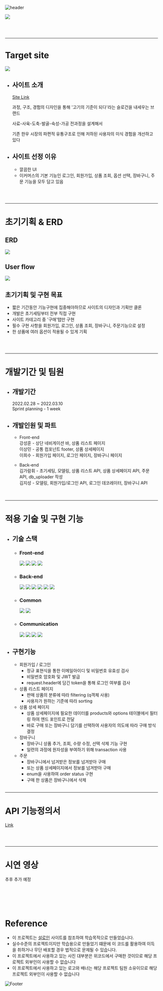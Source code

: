 ![header](https://capsule-render.vercel.app/api?type=waving&color=FFCC51&height=100&section=header&fontSize=90)


<img src="https://user-images.githubusercontent.com/61664975/158049694-3f5432ba-2a22-4fe1-b4d7-2dd5b4065892.jpg">

<br><br>

---
# Target site
<img src="https://img1.daumcdn.net/thumb/R1280x0/?scode=mtistory2&fname=https%3A%2F%2Fblog.kakaocdn.net%2Fdn%2Fb0HNcx%2FbtrvKJPkmQP%2FgPYcHkiXc5NtsM5VbeqiaK%2Fimg.png">

* ## 사이트 소개  
    [Site Link](https://www.sirloin.co.kr/)
    
    과정, 구조, 경험의 디자인을 통해 '고기의 기준이 되다'라는 슬로건을 내세우는 브랜드

    사료-사육-도축-발골-숙성-가공 전과정을 설계해서

    기존 한우 시장의 파편적 유통구조로 인해 저하된 사용자의 미식 경험을 개선하고 있다  

* ## 사이트 선정 이유
    * 깔끔한 UI
    * 이커머스의 기본 기능인 로그인, 회원가입, 상품 조회, 옵션 선택, 장바구니, 주문 기능을 모두 담고 있음

<br><br>

---
# 초기기획 & ERD

## ERD
<img src="https://user-images.githubusercontent.com/61664975/158050131-7b753722-b4c9-4ef8-8e5b-f9da9c479c06.png">

## User flow
<img src="https://user-images.githubusercontent.com/61664975/158052895-fdf3163b-8f9c-42c2-9342-9f2ab879cb6d.jpeg">

## 초기기획 및 구현 목표
* 짧은 기간동안 기능구현에 집중해야하므로 사이트의 디자인과 기획만 클론
* 개발은 초기세팅부터 전부 직접 구현
* 사이트 카테고리 중 '구매'탭만 구현
* 필수 구현 사항을 회원가입, 로그인, 상품 조회, 장바구니, 주문기능으로 설정 
* 한 상품에 여러 옵션이 적용될 수 있게 기획

<br><br>

---
# 개발기간 및 팀원

* ## 개발기간  
    2022.02.28 ~ 2022.03.10  
    Sprint planning - 1 week

* ## 개발인원 및 파트

    * Front-end  
        강성훈 - 상단 네비게이션 바, 상품 리스트 페이지  
        이상민 - 공통 컴포넌트 footer, 상품 상세페이지  
        이희수 - 회원가입 페이지, 로그인 페이지, 장바구니 페이지 
        
    * Back-end   
        김가람휘 - 초기세팅, 모델링, 상품 리스트 API, 상품 상세페이지 API, 주문 API, db_uploader 작성  
        김지성 - 모델링, 회원가입/로그인 API, 로그인 데코레이터, 장바구니 API  
<br><br>

---
# 적용 기술 및 구현 기능

* ## 기술 스택
    * ### Front-end  
        <a href="#"><img src="https://img.shields.io/badge/HTML-DD4B25?style=plastic&logo=html&logoColor=white"/></a>
    <a href="#"><img src="https://img.shields.io/badge/SASS-254BDD?style=plastic&logo=sass&logoColor=white"/></a>
    <a href="#"><img src="https://img.shields.io/badge/javascript-EFD81D?style=plastic&logo=javascript&logoColor=white"/></a>
    <a href="#"><img src="https://img.shields.io/badge/React-68D5F3?style=plastic&logo=react&logoColor=white"/></a>
    * ### Back-end  
        <a href="#"><img src="https://img.shields.io/badge/python-3873A9?style=plastic&logo=python&logoColor=white"/></a>
    <a href="#"><img src="https://img.shields.io/badge/Django-0B4B33?style=plastic&logo=django&logoColor=white"/></a>
    <a href="#"><img src="https://img.shields.io/badge/MySQL-005E85?style=plastic&logo=mysql&logoColor=white"/></a>
    <a href="#"><img src="https://img.shields.io/badge/AWS-FF9701?style=plastic&logo=aws&logoColor=white"/></a>
    <a href="#"><img src="https://img.shields.io/badge/bcrypt-525252?style=plastic&logo=bcrypt&logoColor=white"/></a>
     <a href="#"><img src="https://img.shields.io/badge/postman-F76934?style=plastic&logo=postman&logoColor=white"/></a>
    * ### Common  
        <a href="#"><img src="https://img.shields.io/badge/git-E84E32?style=plastic&logo=git&logoColor=white"/></a>
        <a href="#"><img src="https://img.shields.io/badge/RESTful API-415296?style=plastic&logoColor=white"/></a>
    * ### Communication  
        <a href="#"><img src="https://img.shields.io/badge/github-1B1E23?style=plastic&logo=github&logoColor=white"/></a>
        <a href="#"><img src="https://img.shields.io/badge/Slack-D91D57?style=plastic&logo=slack&logoColor=white"/></a>
        <a href="#"><img src="https://img.shields.io/badge/Trello-2580F7?style=plastic&logo=trello&logoColor=white"/></a>
        <a href="#"><img src="https://img.shields.io/badge/Notion-F7F7F7?style=plastic&logo=notion&logoColor=black"/></a>
* ## 구현기능
    * 회원가입 / 로그인
        - 정규 표현식을 통한 이메일아이디 및 비밀번호 유효성 검사
        - 비밀번호 암호화 및 JWT 발급
        - request.header에 담긴 token을 통해 로그인 여부를 검사
    * 상품 리스트 페이지
        - 판매 상품의 분류에 따라 filtering (q객체 사용)
        - 사용자가 원하는 기준에 따라 sorting
    * 상품 상세 페이지
        - 상품 상세페이지에 필요한 데이터를 products와 options 테이블에서 필터링 하여 엔드 포인트로 전달
        - 바로 구매 또는 장바구니 담기를 선택하여 사용자의 의도에 따라 구매 방식 결정
    * 장바구니
        - 장바구니 상품 추가, 조회, 수량 수정, 선택 삭제 기능 구현
        - 일련의 과정에 원자성을 부여하기 위해 transaction 사용
    * 주문
        - 장바구니에서 넘겨받은 정보를 넘겨받아 구매
        - 또는 상품 상세페이지에서 정보를 넘겨받아 구매
        - enum을 사용하여 order status 구현
        - 구매 한 상품은 장바구니에서 삭제
<br><br>

---
# API 기능정의서
[Link](https://documenter.getpostman.com/view/19725087/UVsJvSCU)

<br><br>

---
# 시연 영상
추후 추가 예정

<br><br>
---
# Reference
* 이 프로젝트는 [설로인](https://www.sirloin.co.kr/) 사이트를 참조하여 학습목적으로 만들었습니다.
* 실수수준의 프로젝트이지만 학습용으로 만들었기 떄문에 이 코드를 활용하여 이득을 취하거나 무단 배포할 경우 법적으로 문제될 수 있습니다.
* 이 프로젝트에서 사용하고 있는 사진 대부분은 위코드에서 구매한 것이므로 해당 프로젝트 외부인이 사용할 수 없습니다
* 이 프로젝트에서 사용하고 있는 로고와 배너는 해당 프로젝트 팀원 소유이므로 해당 프로젝트 외부인이 사용할 수 없습니다

![Footer](https://capsule-render.vercel.app/api?type=waving&color=ffcc51&height=100&section=footer)
